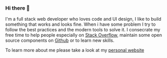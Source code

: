 ### Hi there 👋

I'm a full stack web developer who loves code and UI design, I like to build something that works and looks fine.
        When i have some problem I try to follow the best practices and the modern tools to solve it. I consecrate my free time to help people especially on
        <a
          href="https://stackoverflow.com/users/8172857/boussadjra-brahim?tab=profile"
          target="blank"
          class="b-link"
        >Stack Overflow</a>, maintain some open source components on
        <a
          href="https://github.com/boussadjra"
          target="blank"
          class="b-link"
        >Github</a> or to learn new skills.
     
    
To learn more about me please take a look at my [personal website](https://boussadjra-brahim.netlify.app)
        
